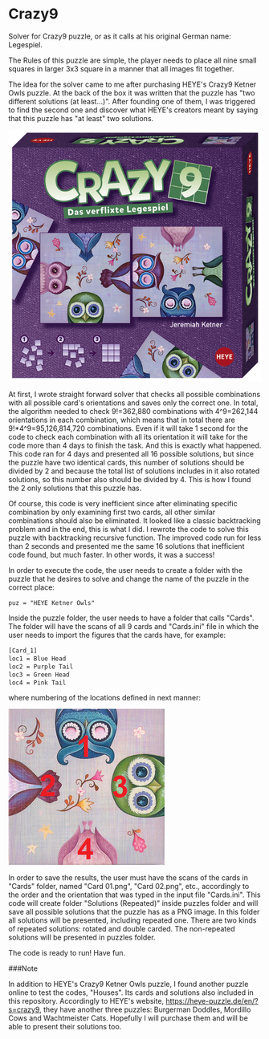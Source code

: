 # Crazy9

Solver for Crazy9 puzzle, or as it calls at his original German name: Legespiel.

The Rules of this puzzle are simple, the player needs to place all nine small squares in larger 3x3 square in a manner that all images fit together.

The idea for the solver came to me after purchasing HEYE's Crazy9 Ketner Owls puzzle. At the back of the box it was written that the puzzle has "two different solutions (at least...)". After founding one of them, I was triggered to find the second one and discover what HEYE's creators meant by saying that this puzzle has "at least" two solutions.

<p align="center">
  <img src="./HEYE Ketner Owls/Ketner Owls.jpg" alt=".." title="Crazy9 Ketner Owls puzzle." />
</p>

At first, I wrote straight forward solver that checks all possible combinations with all possible card's orientations and saves only the correct one. In total, the algorithm needed to check 9!=362,880 combinations with 4^9=262,144 orientations in each combination, which means that in total there are 9!*4^9=95,126,814,720 combinations. Even if it will take 1 second for the code to check each combination with all its orientation it will take for the code more than 4 days to finish the task. And this is exactly what happened. This code ran for 4 days and presented all 16 possible solutions, but since the puzzle have two identical cards, this number of solutions should be divided by 2 and because the total list of solutions includes in it also rotated solutions, so this number also should be divided by 4. This is how I found the 2 only solutions that this puzzle has.

Of course, this code is very inefficient since after eliminating specific combination by only examining first two cards, all other similar combinations should also be eliminated. It looked like a classic backtracking problem and in the end, this is what I did. I rewrote the code to solve this puzzle with backtracking recursive function. The improved code run for less than 2 seconds and presented me the same 16 solutions that inefficient code found, but much faster. In other words, it was a success!

In order to execute the code, the user needs to create a folder with the puzzle that he desires to solve and change the name of the puzzle in the correct place:
```[bash]
puz = "HEYE Ketner Owls"
```

Inside the puzzle folder, the user needs to have a folder that calls "Cards". The folder will have the scans of all 9 cards and "Cards.ini" file in which the user needs to import the figures that the cards have, for example:
```[bash]
[Card_1]
loc1 = Blue Head
loc2 = Purple Tail
loc3 = Green Head
loc4 = Pink Tail
```
where numbering of the locations defined in next manner:
<p>
  <img src="./Locations.png" alt=".." title="Locations." />
</p>

In order to save the results, the user must have the scans of the cards in "Cards" folder, named "Card 01.png", "Card 02.png", etc., accordingly to the order and the orientation that was typed in the input file "Cards.ini". This code will create folder "Solutions (Repeated)" inside puzzles folder and will save all possible solutions that the puzzle has as a PNG image. In this folder all solutions will be presented, including repeated one. There are two kinds of repeated solutions: rotated and double carded. The non-repeated solutions will be presented in puzzles folder.

The code is ready to run! Have fun.

###Note

In addition to HEYE's Crazy9 Ketner Owls puzzle, I found another puzzle online to test the codes, "Houses". Its cards and solutions also included in this repository. Accordingly to HEYE's website, https://heye-puzzle.de/en/?s=crazy9, they have another three puzzles: Burgerman Doddles, Mordillo Cows and Wachtmeister Cats. Hopefully I will purchase them and will be able to present their solutions too.
